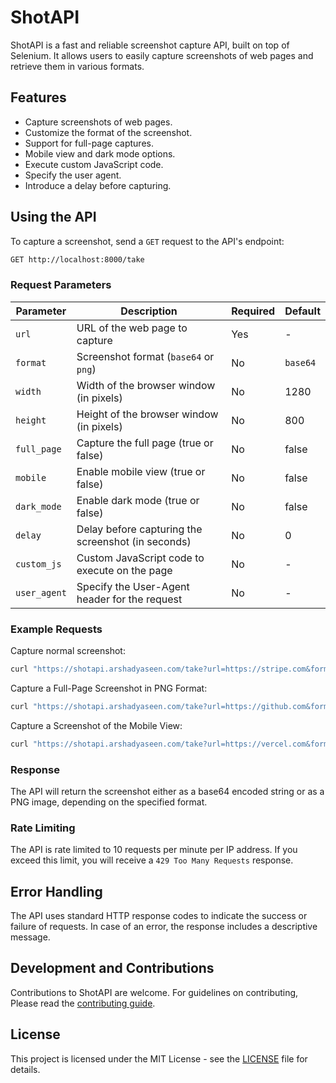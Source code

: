 # ShotAPI

ShotAPI is a fast and reliable screenshot capture API, built on top of Selenium. It allows users to easily capture screenshots of web pages and retrieve them in various formats. 

## Features

- Capture screenshots of web pages.
- Customize the format of the screenshot.
- Support for full-page captures.
- Mobile view and dark mode options.
- Execute custom JavaScript code.
- Specify the user agent.
- Introduce a delay before capturing.

## Using the API

To capture a screenshot, send a `GET` request to the API's endpoint:

```bash
GET http://localhost:8000/take
```
### Request Parameters

| Parameter          | Description                                                 | Required | Default |
|--------------------|-------------------------------------------------------------|----------|---------|
| `url`              | URL of the web page to capture                              | Yes      | -       |
| `format`           | Screenshot format (`base64` or `png`)                       | No       | `base64` |
| `width`            | Width of the browser window (in pixels)                     | No       | 1280       |
| `height`           | Height of the browser window (in pixels)                    | No       | 800       |
| `full_page`        | Capture the full page (true or false)                       | No       | false   |
| `mobile`           | Enable mobile view (true or false)                          | No       | false   |
| `dark_mode`        | Enable dark mode (true or false)                            | No       | false   |
| `delay`            | Delay before capturing the screenshot (in seconds)          | No       | 0       |
| `custom_js`        | Custom JavaScript code to execute on the page              | No       | -       |
| `user_agent`       | Specify the User-Agent header for the request              | No       | -       |


### Example Requests

Capture normal screenshot:

```bash
curl "https://shotapi.arshadyaseen.com/take?url=https://stripe.com&format=png" -o screenshot.png
```

Capture a Full-Page Screenshot in PNG Format:

```bash
curl "https://shotapi.arshadyaseen.com/take?url=https://github.com&format=png&full_page=true" -o screenshot.png
```

Capture a Screenshot of the Mobile View:

```bash
curl "https://shotapi.arshadyaseen.com/take?url=https://vercel.com&format=png&mobile=true" -o screenshot.png
```

### Response

The API will return the screenshot either as a base64 encoded string or as a PNG image, depending on the specified format.

### Rate Limiting

The API is rate limited to 10 requests per minute per IP address. If you exceed this limit, you will receive a `429 Too Many Requests` response.

## Error Handling

The API uses standard HTTP response codes to indicate the success or failure of requests. In case of an error, the response includes a descriptive message.

## Development and Contributions

Contributions to ShotAPI are welcome. For guidelines on contributing, Please read the [contributing guide](/CONTRIBUTING.md).

## License

This project is licensed under the MIT License - see the [LICENSE](https://github.com/arshad-yaseen/shotapi?tab=MIT-1-ov-file) file for details.